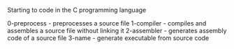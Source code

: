 Starting to code in the C programming language

0-preprocess - preprocesses a source file
1-compiler - compiles and assembles a source file without linking it
2-assembler - generates assembly code of a source file
3-name - generate executable from source code
